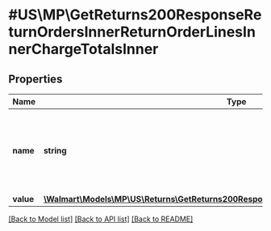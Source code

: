 # #US\MP\GetReturns200ResponseReturnOrdersInnerReturnOrderLinesInnerChargeTotalsInner

## Properties

Name | Type | Description | Notes
------------ | ------------- | ------------- | -------------
**name** | **string** | Charge Names: lineUnitPrice, lineProductTaxes, lineTotalTaxes, lineRestockingFee, lineShippingFee, lineSubTotal, lineTotal. |
**value** | [**\Walmart\Models\MP\US\Returns\GetReturns200ResponseReturnOrdersInnerTotalRefundAmount**](GetReturns200ResponseReturnOrdersInnerTotalRefundAmount.md) |  |


[[Back to Model list]](../) [[Back to API list]](../../Api/US/MP) [[Back to README]](../../README.md)
